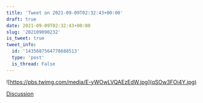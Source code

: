 ```yaml
---
title: 'Tweet on 2021-09-09T02:32:43+00:00'
draft: true
date: 2021-09-09T02:32:43+00:00
slug: '202109090232'
is_tweet: true
tweet_info:
  id: '1435687564778688513'
  type: 'post'
  is_thread: False
---
```






![https://pbs.twimg.com/media/E-yWOwLVQAEzEdW.jpg](qSOw3FOi4Y.jpg)

[Discussion](https://x.com/sytelus/status/1435687564778688513)

